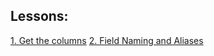 <a id="title"></a>

## Lessons:

[1. Get the columns](/lessons/_001_lesson/)
[2. Field Naming and Aliases](/lessons/_002_lesson/)
